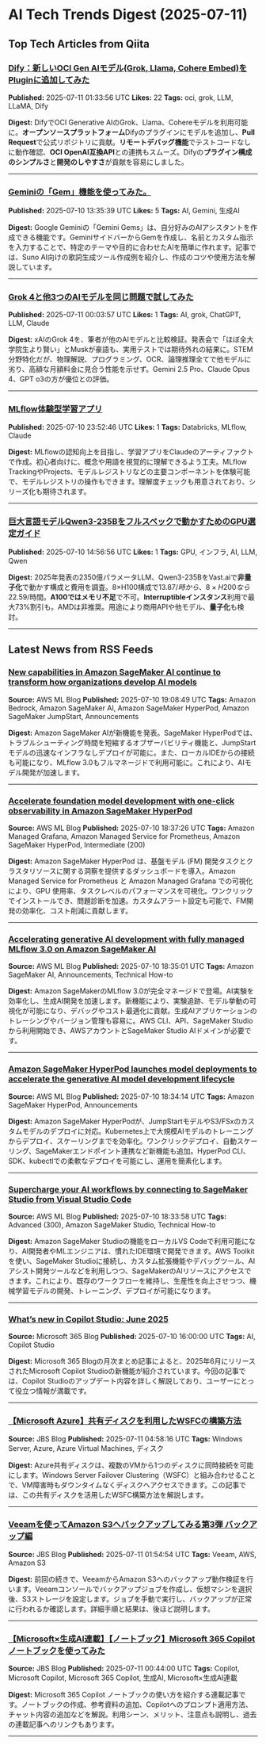 # AI Tech Trends Digest (2025-07-11)


## Top Tech Articles from Qiita


### [Dify：新しいOCI Gen AIモデル(Grok, Llama, Cohere Embed)をPluginに追加してみた](https://qiita.com/yushibats/items/660246390861f76fce37)
**Published:** 2025-07-11 01:33:56 UTC
**Likes:** 22
**Tags:** oci, grok, LLM, LLaMA, Dify

**Digest:**
DifyでOCI Generative AIのGrok、Llama、Cohereモデルを利用可能に。**オープンソースプラットフォーム**Difyのプラグインにモデルを追加し、**Pull Request**で公式リポジトリに貢献。**リモートデバッグ機能**でテストコードなしに動作確認、**OCI OpenAI互換API**との連携もスムーズ。Difyの**プラグイン構成のシンプルさ**と**開発のしやすさ**が貢献を容易にしました。

---

### [Geminiの「Gem」機能を使ってみた。](https://qiita.com/inukai-masanori/items/657b53a232575ee8c44f)
**Published:** 2025-07-10 13:35:39 UTC
**Likes:** 5
**Tags:** AI, Gemini, 生成AI

**Digest:**
Google Geminiの「Gemini Gems」は、自分好みのAIアシスタントを作成できる機能です。GeminiサイドバーからGemを作成し、名前とカスタム指示を入力することで、特定のテーマや目的に合わせたAIを簡単に作れます。記事では、Suno AI向けの歌詞生成ツール作成例を紹介し、作成のコツや使用方法を解説しています。

---

### [Grok 4と他3つのAIモデルを同じ問題で試してみた](https://qiita.com/Dinn/items/6f9b1c4bca45d57d59de)
**Published:** 2025-07-11 00:03:57 UTC
**Likes:** 1
**Tags:** AI, grok, ChatGPT, LLM, Claude

**Digest:**
xAIのGrok 4を、筆者が他のAIモデルと比較検証。発表会で「ほぼ全大学院生より賢い」とMuskが豪語も、実用テストでは期待外れの結果に。STEM分野特化だが、物理解説、プログラミング、OCR、論理推理全てで他モデルに劣り、高額な月額料金に見合う性能を示せず。Gemini 2.5 Pro、Claude Opus 4、GPT o3の方が優位との評価。

---

### [MLflow体験型学習アプリ](https://qiita.com/taka_yayoi/items/064b1e08119bd5b4ca50)
**Published:** 2025-07-10 23:52:46 UTC
**Likes:** 1
**Tags:** Databricks, MLflow, Claude

**Digest:**
MLflowの認知向上を目指し、学習アプリをClaudeのアーティファクトで作成。初心者向けに、概念や用語を視覚的に理解できるよう工夫。MLflow TrackingやProjects、モデルレジストリなどの主要コンポーネントを体験可能で、モデルレジストリの操作もできます。理解度チェックも用意されており、シリーズ化も期待されます。

---

### [巨大言語モデルQwen3-235Bをフルスペックで動かすためのGPU選定ガイド](https://qiita.com/ryoshin0830/items/02602e309cb405d0f233)
**Published:** 2025-07-10 14:56:56 UTC
**Likes:** 1
**Tags:** GPU, インフラ, AI, LLM, Qwen

**Digest:**
2025年発表の2350億パラメータLLM、Qwen3-235BをVast.aiで**非量子化**で動かす構成と費用を調査。8×H100構成で$13.87/時から、8×H200なら$22.59/時間。**A100ではメモリ不足**で不可。**Interruptibleインスタンス**利用で最大73%割引も。AMDは非推奨。用途により商用APIや他モデル、**量子化**も検討。

---

## Latest News from RSS Feeds


### [New capabilities in Amazon SageMaker AI continue to transform how organizations develop AI models](https://aws.amazon.com/blogs/machine-learning/new-capabilities-in-amazon-sagemaker-ai-continue-to-transform-how-organizations-develop-ai-models/)
**Source:** AWS ML Blog
**Published:** 2025-07-10 19:08:49 UTC
**Tags:** Amazon Bedrock, Amazon SageMaker AI, Amazon SageMaker HyperPod, Amazon SageMaker JumpStart, Announcements

**Digest:**
Amazon SageMaker AIが新機能を発表。SageMaker HyperPodでは、トラブルシューティング時間を短縮するオブザーバビリティ機能と、JumpStartモデルの迅速なインフラなしデプロイが可能に。また、ローカルIDEからの接続も可能になり、MLflow 3.0もフルマネージドで利用可能に。これにより、AIモデル開発が加速します。

---

### [Accelerate foundation model development with one-click observability in Amazon SageMaker HyperPod](https://aws.amazon.com/blogs/machine-learning/accelerate-foundation-model-development-with-one-click-observability-in-amazon-sagemaker-hyperpod/)
**Source:** AWS ML Blog
**Published:** 2025-07-10 18:37:26 UTC
**Tags:** Amazon Managed Grafana, Amazon Managed Service for Prometheus, Amazon SageMaker HyperPod, Intermediate (200)

**Digest:**
Amazon SageMaker HyperPod は、基盤モデル (FM) 開発タスクとクラスタリソースに関する洞察を提供するダッシュボードを導入。Amazon Managed Service for Prometheus と Amazon Managed Grafana での可視化により、GPU 使用率、タスクレベルのパフォーマンスを可視化。ワンクリックでインストールでき、問題診断を加速。カスタムアラート設定も可能で、FM開発の効率化、コスト削減に貢献します。

---

### [Accelerating generative AI development with fully managed MLflow 3.0 on Amazon SageMaker AI](https://aws.amazon.com/blogs/machine-learning/accelerating-generative-ai-development-with-fully-managed-mlflow-3-0-on-amazon-sagemaker-ai/)
**Source:** AWS ML Blog
**Published:** 2025-07-10 18:35:01 UTC
**Tags:** Amazon SageMaker AI, Announcements, Technical How-to

**Digest:**
Amazon SageMakerのMLflow 3.0が完全マネージドで登場。AI実験を効率化し、生成AI開発を加速します。新機能により、実験追跡、モデル挙動の可視化が可能になり、デバッグやコスト最適化に貢献。生成AIアプリケーションのトレーシングやバージョン管理も容易に。AWS CLI、API、SageMaker Studioから利用開始でき、AWSアカウントとSageMaker Studio AIドメインが必要です。

---

### [Amazon SageMaker HyperPod launches model deployments to accelerate the generative AI model development lifecycle](https://aws.amazon.com/blogs/machine-learning/amazon-sagemaker-hyperpod-launches-model-deployments-to-accelerate-the-generative-ai-model-development-lifecycle/)
**Source:** AWS ML Blog
**Published:** 2025-07-10 18:34:14 UTC
**Tags:** Amazon SageMaker HyperPod, Announcements

**Digest:**
Amazon SageMaker HyperPodが、JumpStartモデルやS3/FSxのカスタムモデルのデプロイに対応。Kubernetes上で大規模AIモデルのトレーニングからデプロイ、スケーリングまでを効率化。ワンクリックデプロイ、自動スケーリング、SageMakerエンドポイント連携など新機能も追加。HyperPod CLI、SDK、kubectlでの柔軟なデプロイを可能にし、運用を簡素化します。

---

### [Supercharge your AI workflows by connecting to SageMaker Studio from Visual Studio Code](https://aws.amazon.com/blogs/machine-learning/supercharge-your-ai-workflows-by-connecting-to-sagemaker-studio-from-visual-studio-code/)
**Source:** AWS ML Blog
**Published:** 2025-07-10 18:33:58 UTC
**Tags:** Advanced (300), Amazon SageMaker Studio, Technical How-to

**Digest:**
Amazon SageMaker Studioの機能をローカルVS Codeで利用可能になり、AI開発者やMLエンジニアは、慣れたIDE環境で開発できます。AWS Toolkitを使い、SageMaker Studioに接続し、カスタム拡張機能やデバッグツール、AIアシスト開発ツールなどを利用しつつ、SageMakerのAIリソースにアクセスできます。これにより、既存のワークフローを維持し、生産性を向上させつつ、機械学習モデルの開発、トレーニング、デプロイが可能になります。

---

### [What’s new in Copilot Studio: June 2025](https://www.microsoft.com/en-us/microsoft-copilot/blog/copilot-studio/whats-new-in-copilot-studio-june-2025/)
**Source:** Microsoft 365 Blog
**Published:** 2025-07-10 16:00:00 UTC
**Tags:** AI, Copilot Studio

**Digest:**
Microsoft 365 Blogの月次まとめ記事によると、2025年6月にリリースされたMicrosoft Copilot Studioの新機能が紹介されています。今回の記事では、Copilot Studioのアップデート内容を詳しく解説しており、ユーザーにとって役立つ情報が満載です。

---

### [【Microsoft Azure】共有ディスクを利用したWSFCの構築方法](https://blog.jbs.co.jp/entry/2025/07/11/135816)
**Source:** JBS Blog
**Published:** 2025-07-11 04:58:16 UTC
**Tags:** Windows Server, Azure, Azure Virtual Machines, ディスク

**Digest:**
Azure共有ディスクは、複数のVMから1つのディスクに同時接続を可能にします。Windows Server Failover Clustering（WSFC）と組み合わせることで、VM障害時もダウンタイムなくディスクへアクセスできます。この記事では、この共有ディスクを活用したWSFC構築方法を解説します。

---

### [Veeamを使ってAmazon S3へバックアップしてみる第3弾 バックアップ編](https://blog.jbs.co.jp/entry/2025/07/11/105454)
**Source:** JBS Blog
**Published:** 2025-07-11 01:54:54 UTC
**Tags:** Veeam, AWS, Amazon S3

**Digest:**
前回の続きで、VeeamからAmazon S3へのバックアップ動作検証を行います。Veeamコンソールでバックアップジョブを作成し、仮想マシンを選択後、S3ストレージを設定します。ジョブを手動で実行し、バックアップが正常に行われるか確認します。詳細手順と結果は、後ほど説明します。

---

### [【Microsoft×生成AI連載】【ノートブック】Microsoft 365 Copilot ノートブックを使ってみた](https://blog.jbs.co.jp/entry/2025/07/11/094400)
**Source:** JBS Blog
**Published:** 2025-07-11 00:44:00 UTC
**Tags:** Copilot, Microsoft Copilot, Microsoft 365 Copilot, 生成AI, Microsoft×生成AI連載

**Digest:**
Microsoft 365 Copilot ノートブックの使い方を紹介する連載記事です。ノートブックの作成、参考資料の追加、Copilotへのプロンプト適用方法、チャット内容の追加などを解説。利用シーン、メリット、注意点も説明し、過去の連載記事へのリンクもあります。

---